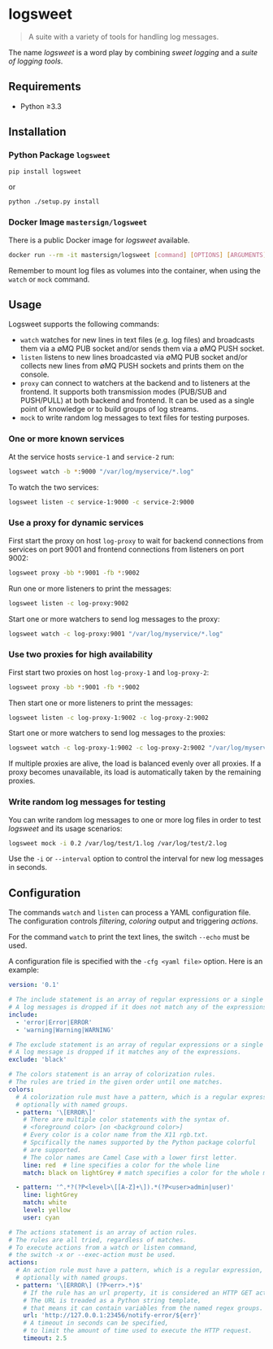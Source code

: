 logsweet
========

>    A suite with a variety of tools for handling log messages.

The name _logsweet_ is a word play by combining
_sweet logging_ and a _suite of logging tools_.

## Requirements

* Python &ge;3.3

## Installation

### Python Package `logsweet`

~~~
pip install logsweet
~~~

or

~~~
python ./setup.py install
~~~

### Docker Image `mastersign/logsweet`

There is a public Docker image for *logsweet* available.

```sh
docker run --rm -it mastersign/logsweet [command] [OPTIONS] [ARGUMENTS]
```

Remember to mount log files as volumes into the container,
when using the `watch` or `mock` command.

## Usage

Logsweet supports the following commands:

* `watch` watches for new lines in text files (e.g. log files)
  and broadcasts them via a &empty;MQ PUB socket
  and/or sends them via a &empty;MQ PUSH socket.
* `listen` listens to new lines broadcasted via &empty;MQ PUB socket
  and/or collects new lines from &empty;MQ PUSH sockets
  and prints them on the console.
* `proxy` can connect to watchers at the backend
  and to listeners at the frontend.
  It supports both transmission modes (PUB/SUB and PUSH/PULL)
  at both backend and frontend.
  It can be used as a single point of knowledge
  or to build groups of log streams.
* `mock` to write random log messages to text files
  for testing purposes.

### One or more known services

At the service hosts `service-1` and `service-2` run:

```sh
logsweet watch -b *:9000 "/var/log/myservice/*.log"
```

To watch the two services:

```sh
logsweet listen -c service-1:9000 -c service-2:9000
```

### Use a proxy for dynamic services

First start the proxy on host `log-proxy`
to wait for backend connections from services on port 9001
and frontend connections from listeners on port 9002:

```sh
logsweet proxy -bb *:9001 -fb *:9002
```

Run one or more listeners to print the messages:

```sh
logsweet listen -c log-proxy:9002
```

Start one or more watchers to send log messages to the proxy:

```sh
logsweet watch -c log-proxy:9001 "/var/log/myservice/*.log"
```

### Use two proxies for high availability

First start two proxies on host `log-proxy-1` and `log-proxy-2`:

```sh
logsweet proxy -bb *:9001 -fb *:9002
```

Then start one or more listeners to print the messages:

```sh
logsweet listen -c log-proxy-1:9002 -c log-proxy-2:9002
```

Start one or more watchers to send log messages to the proxies:

```sh
logsweet watch -c log-proxy-1:9002 -c log-proxy-2:9002 "/var/log/myservice/*.log"
```

If multiple proxies are alive, the load is balanced evenly over all proxies.
If a proxy becomes unavailable, its load is automatically taken
by the remaining proxies.

### Write random log messages for testing

You can write random log messages to one or more log files
in order to test _logsweet_ and its usage scenarios:

```sh
logsweet mock -i 0.2 /var/log/test/1.log /var/log/test/2.log
```

Use the `-i` or `--interval` option to control the
interval for new log messages in seconds.

## Configuration

The commands `watch` and `listen` can process a YAML configuration file.
The configuration controls *filtering*, *coloring* output and
triggering *actions*.

For the command `watch` to print the text lines, the switch `--echo`
must be used.

A configuration file is specified with the `-cfg <yaml file>` option.
Here is an example:

```yaml
version: '0.1'

# The include statement is an array of regular expressions or a single one.
# A log messages is dropped if it does not match any of the expressions.
include:
  - 'error|Error|ERROR'
  - 'warning|Warning|WARNING'

# The exclude statement is an array of regular expressions or a single one.
# A log message is dropped if it matches any of the expressions.
exclude: 'black'

# The colors statement is an array of colorization rules.
# The rules are tried in the given order until one matches.
colors:
  # A colorization rule must have a pattern, which is a regular expression,
  # optionally with named groups.
  - pattern: '\[ERROR\]'
    # There are multiple color statements with the syntax of.
    # <foreground color> [on <background color>]
    # Every color is a color name from the X11 rgb.txt.
    # Spcifically the names supported by the Python package colorful
    # are supported.
    # The color names are Camel Case with a lower first letter.
    line: red  # line specifies a color for the whole line
    match: black on lightGrey # match specifies a color for the whole match

  - pattern: '^.*?(?P<level>\[[A-Z]+\]).*(?P<user>admin|user)'
    line: lightGrey
    match: white
    level: yellow
    user: cyan

# The actions statement is an array of action rules.
# The rules are all tried, regardless of matches.
# To execute actions from a watch or listen command,
# the switch -x or --exec-action must be used.
actions:
  # An action rule must have a pattern, which is a regular expression,
  # optionally with named groups.
  - pattern: '\[ERROR\] (?P<err>.*)$'
    # If the rule has an url property, it is considered an HTTP GET action.
    # The URL is treaded as a Python string template,
    # that means it can contain variables from the named regex groups.
    url: 'http://127.0.0.1:23456/notify-error/${err}'
    # A timeout in seconds can be specified,
    # to limit the amount of time used to execute the HTTP request.
    timeout: 2.5
```
